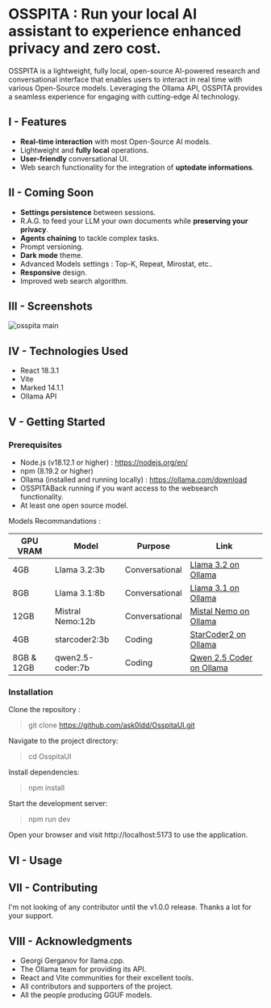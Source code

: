 # OSSPITA : Run your local AI assistant to experience enhanced privacy and zero cost.

OSSPITA is a lightweight, fully local, open-source AI-powered research and conversational interface that enables users to interact in real time with various Open-Source models. Leveraging the Ollama API, OSSPITA provides a seamless experience for engaging with cutting-edge AI technology.

## I - Features

- **Real-time interaction** with most Open-Source AI models.
- Lightweight and **fully local** operations.
- **User-friendly** conversational UI.
- Web search functionality for the integration of **uptodate informations**.

## II - Coming Soon

- **Settings persistence** between sessions.
- R.A.G. to feed your LLM your own documents while **preserving your privacy**.
- **Agents chaining** to tackle complex tasks.
- Prompt versioning.
- **Dark mode** theme.
- Advanced Models settings : Top-K, Repeat, Mirostat, etc..
- **Responsive** design.
- Improved web search algorithm.

## III - Screenshots

![osspita main](https://github.com/ask0ldd/OsspitaUI/blob/main/src/assets/screenshot1.png "osspita main")

## IV - Technologies Used

- React 18.3.1
- Vite
- Marked 14.1.1
- Ollama API

## V - Getting Started

### Prerequisites

- Node.js (v18.12.1 or higher) : https://nodejs.org/en/
- npm (8.19.2 or higher)
- Ollama (installed and running locally) : https://ollama.com/download
- OSSPITABack running if you want access to the websearch functionality.
- At least one open source model.

Models Recommandations :

| GPU VRAM   | Model            | Purpose        | Link                                                                 |
| ---------- | ---------------- | -------------- | -------------------------------------------------------------------- |
| 4GB        | Llama 3.2:3b     | Conversational | [Llama 3.2 on Ollama](https://ollama.ai/library/llama2)              |
| 8GB        | Llama 3.1:8b     | Conversational | [Llama 3.1 on Ollama](https://ollama.ai/library/llama2)              |
| 12GB       | Mistral Nemo:12b | Conversational | [Mistal Nemo on Ollama](https://ollama.ai/library/mistral)           |
| 4GB        | starcoder2:3b    | Coding         | [StarCoder2 on Ollama](https://ollama.com/library/starcoder2)        |
| 8GB & 12GB | qwen2.5-coder:7b | Coding         | [Qwen 2.5 Coder on Ollama](https://ollama.com/library/qwen2.5-coder) |

### Installation

Clone the repository :

> git clone https://github.com/ask0ldd/OsspitaUI.git

Navigate to the project directory:

> cd OsspitaUI

Install dependencies:

> npm install

Start the development server:

> npm run dev

Open your browser and visit http://localhost:5173 to use the application.

## VI - Usage

## VII - Contributing

I'm not looking of any contributor until the v1.0.0 release. Thanks a lot for your support.

## VIII - Acknowledgments

- Georgi Gerganov for llama.cpp.
- The Ollama team for providing its API.
- React and Vite communities for their excellent tools.
- All contributors and supporters of the project.
- All the people producing GGUF models.
